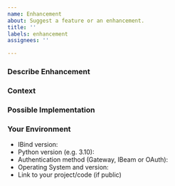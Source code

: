 ```yaml
---
name: Enhancement
about: Suggest a feature or an enhancement.
title: ''
labels: enhancement
assignees: ''

---
```


### Describe Enhancement
<!--- A detailed description of the change or addition you are proposing -->

### Context
<!--- Why is this change important to you? How would you use it? How can it benefit other users? -->

### Possible Implementation
<!--- Suggest an idea for implementing it (optional) -->

### Your Environment

* IBind version:
* Python version (e.g. 3.10):
* Authentication method (Gateway, IBeam or OAuth):
* Operating System and version:
* Link to your project/code (if public) 
